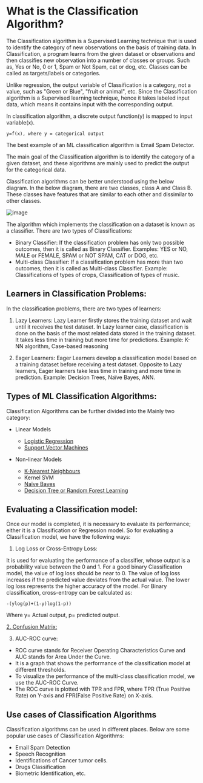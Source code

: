 # What is the Classification Algorithm?
The Classification algorithm is a Supervised Learning technique that is used to identify the category of new observations on the basis of training data. In Classification, a program learns from the given dataset or observations and then classifies new observation into a number of classes or groups. Such as, Yes or No, 0 or 1, Spam or Not Spam, cat or dog, etc. Classes can be called as targets/labels or categories.

Unlike regression, the output variable of Classification is a category, not a value, such as "Green or Blue", "fruit or animal", etc. Since the Classification algorithm is a Supervised learning technique, hence it takes labeled input data, which means it contains input with the corresponding output.

In classification algorithm, a discrete output function(y) is mapped to input variable(x).

    y=f(x), where y = categorical output  
The best example of an ML classification algorithm is Email Spam Detector.

The main goal of the Classification algorithm is to identify the category of a given dataset, and these algorithms are mainly used to predict the output for the categorical data.

Classification algorithms can be better understood using the below diagram. In the below diagram, there are two classes, class A and Class B. These classes have features that are similar to each other and dissimilar to other classes.

![image](https://user-images.githubusercontent.com/58425689/107843457-50805400-6df3-11eb-98ca-d5df8cb4032a.png)

The algorithm which implements the classification on a dataset is known as a classifier. There are two types of Classifications:

  - Binary Classifier: If the classification problem has only two possible outcomes, then it is called as Binary Classifier.
  Examples: YES or NO, MALE or FEMALE, SPAM or NOT SPAM, CAT or DOG, etc.
  - Multi-class Classifier: If a classification problem has more than two outcomes, then it is called as Multi-class Classifier.
  Example: Classifications of types of crops, Classification of types of music.
    
## Learners in Classification Problems:
In the classification problems, there are two types of learners:

1. Lazy Learners: Lazy Learner firstly stores the training dataset and wait until it receives the test dataset. In Lazy learner case, classification is done on the basis of the most related data stored in the training dataset. It takes less time in training but more time for predictions.
Example: K-NN algorithm, Case-based reasoning

2. Eager Learners: Eager Learners develop a classification model based on a training dataset before receiving a test dataset. Opposite to Lazy learners, Eager learners take less time in training and more time in prediction. Example: Decision Trees, Naïve Bayes, ANN.

## Types of ML Classification Algorithms:
Classification Algorithms can be further divided into the Mainly two category:

- Linear Models
    - [Logistic Regression](https://github.com/rjnp2/Data-Science/blob/main/tutorial/6.%20Machine%20Learning/2.%20Classification%20Algorithms/1.Logistic%20Regression/readme.md)
    - [Support Vector Machines](https://github.com/rjnp2/Data-Science/tree/main/tutorial/6.%20Machine%20Learning/3.%20SVM)
    
- Non-linear Models
    - [K-Nearest Neighbours](https://github.com/rjnp2/Data-Science/blob/main/tutorial/6.%20Machine%20Learning/2.%20Classification%20Algorithms/2.%20K-Nearest%20Neighbor/readme.md)
    - Kernel SVM
    - [Naïve Bayes](https://github.com/rjnp2/Data-Science/blob/main/tutorial/6.%20Machine%20Learning/2.%20Classification%20Algorithms/3.%20Na%C3%AFve%20Bayes/readme.md)
    - [Decision Tree or Random Forest Learning](https://github.com/rjnp2/Data-Science/tree/main/tutorial/6.%20Machine%20Learning/4.%20%20Decision%20Tree%20or%20Random%20Forest%20Learning) 
    
## Evaluating a Classification model:
Once our model is completed, it is necessary to evaluate its performance; either it is a Classification or Regression model. So for evaluating a Classification model, we have the following ways:

1. Log Loss or Cross-Entropy Loss:

It is used for evaluating the performance of a classifier, whose output is a probability value between the 0 and 1.
For a good binary Classification model, the value of log loss should be near to 0.
The value of log loss increases if the predicted value deviates from the actual value.
The lower log loss represents the higher accuracy of the model.
For Binary classification, cross-entropy can be calculated as:
    
    -(ylog(p)+(1-y)log(1-p))  
Where y= Actual output, p= predicted output.

[2. Confusion Matrix:](https://github.com/rjnp2/Data-Science/blob/main/tutorial/6.%20Machine%20Learning/2.%20Classification%20Algorithms/Confusion%20Matrix.md)

3. AUC-ROC curve:

- ROC curve stands for Receiver Operating Characteristics Curve and AUC stands for Area Under the Curve.
- It is a graph that shows the performance of the classification model at different thresholds.
- To visualize the performance of the multi-class classification model, we use the AUC-ROC Curve.
- The ROC curve is plotted with TPR and FPR, where TPR (True Positive Rate) on Y-axis and FPR(False Positive Rate) on X-axis.

## Use cases of Classification Algorithms
Classification algorithms can be used in different places. Below are some popular use cases of Classification Algorithms:
- Email Spam Detection
- Speech Recognition
- Identifications of Cancer tumor cells.
- Drugs Classification
- Biometric Identification, etc.

